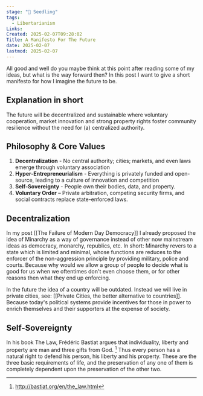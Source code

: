 ```yaml
---
stage: "🌱 Seedling"
tags:
  - Libertarianism
Links: 
Created: 2025-02-07T09:28:02
Title: A Manifesto For The Future
date: 2025-02-07
lastmod: 2025-02-07
---
```

All good and well do you maybe think at this point after reading some of my ideas, but what is the way forward then? In this post I want to give a short manifesto for how I imagine the future to be.

## Explanation in short

The future will be decentralized and sustainable where voluntary cooperation, market innovation and strong property rights foster community resilience without the need for (a) centralized authority.

## Philosophy & Core Values 
1. **Decentralization** - No central authority; cities; markets, and even laws emerge through voluntary association
2. **Hyper-Entrepreneurialism** - Everything is privately funded and open-source, leading to a culture of innovation and competition
3. **Self-Sovereignty** - People own their bodies, data, and property.
4. **Voluntary Order** – Private arbitration, competing security firms, and social contracts replace state-enforced laws.

## Decentralization
In my post [[The Failure of Modern Day Democracy]] I already proposed the idea of Minarchy as a way of governance instead of other now mainstream ideas as democracy, monarchy, republics, etc. In short: Minarchy revers to a state which is limited and minimal, whose functions are reduces to the enforcer of the non-aggression principle by providing military, police and courts. Because why would we allow a group of people to decide what is good for us when we oftentimes don't even choose them, or for other reasons then what they end up enforcing. 

In the future the idea of a country will be outdated. Instead we will live in private cities, see: [[Private Cities, the better alternative to countries]]. Because today's political systems provide incentives for those in power to enrich themselves and their supporters at the expense of society.

## Self-Sovereignty

In his book The Law, Frédéric Bastiat argues that individuality, liberty and property are man and three gifts from God. [^1] Thus every person has a natural right to defend his person, his liberty and his property. These are the three basic requirements of life, and the preservation of any one of them is completely dependent upon the preservation of the other two.

[^1]: http://bastiat.org/en/the_law.html
